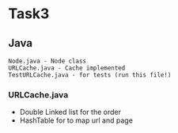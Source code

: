 # Task3


## Java

```
Node.java - Node class
URLCache.java - Cache implemented
TestURLCache.java - for tests (run this file!) 
```

### URLCache.java

* Double Linked list for the order 
* HashTable for to map url and page

